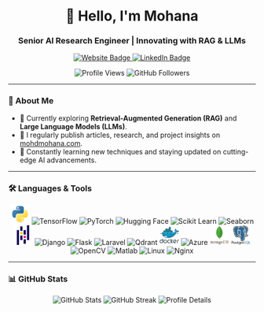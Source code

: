 <h1 align="center">👋 Hello, I'm Mohana</h1>
<h3 align="center">Senior AI Research Engineer | Innovating with RAG & LLMs</h3>

<p align="center">
  <a href="https://www.mohdmohana.com/" target="_blank">
    <img src="https://img.shields.io/badge/My%20Website-007ACC?style=for-the-badge&logo=google-chrome&logoColor=white" alt="Website Badge">
  </a>
  <a href="https://www.linkedin.com/in/mohamedmohana/" target="_blank">
    <img src="https://img.shields.io/badge/LinkedIn-0A66C2?style=for-the-badge&logo=linkedin&logoColor=white" alt="LinkedIn Badge">
  </a>
</p>

<p align="center">
  <img src="https://komarev.com/ghpvc/?username=mohamedmohana&label=Profile%20views&color=0e75b6&style=flat" alt="Profile Views" /> 
  <img src="https://img.shields.io/github/followers/mohamedmohana?label=Followers&style=social" alt="GitHub Followers" />
</p>

---

### 🚀 About Me
- 🔭 Currently exploring **Retrieval-Augmented Generation (RAG)** and **Large Language Models (LLMs)**.
- 📝 I regularly publish articles, research, and project insights on [mohdmohana.com](https://www.mohdmohana.com/).
- 🌱 Constantly learning new techniques and staying updated on cutting-edge AI advancements.

---

### 🛠️ Languages & Tools
<p align="center"> 
  <img src="https://raw.githubusercontent.com/devicons/devicon/master/icons/python/python-original.svg" alt="Python" width="40" height="40"/>
  <img src="https://www.vectorlogo.zone/logos/tensorflow/tensorflow-icon.svg" alt="TensorFlow" width="40" height="40"/>
  <img src="https://www.vectorlogo.zone/logos/pytorch/pytorch-icon.svg" alt="PyTorch" width="40" height="40"/>
  <img src="https://huggingface.co/front/assets/huggingface_logo-noborder.svg" alt="Hugging Face" width="40" height="40"/>
  <img src="https://upload.wikimedia.org/wikipedia/commons/0/05/Scikit_learn_logo_small.svg" alt="Scikit Learn" width="40" height="40"/>
  <img src="https://seaborn.pydata.org/_images/logo-mark-lightbg.svg" alt="Seaborn" width="40" height="40"/>
  <img src="https://raw.githubusercontent.com/devicons/devicon/2ae2a900d2f041da66e950e4d48052658d850630/icons/pandas/pandas-original.svg" alt="Pandas" width="40" height="40"/>
  <img src="https://cdn.worldvectorlogo.com/logos/django.svg" alt="Django" width="40" height="40"/>
  <img src="https://upload.wikimedia.org/wikipedia/commons/3/3c/Flask_logo.svg" alt="Flask" width="40" height="40"/>
  <img src="https://upload.wikimedia.org/wikipedia/commons/9/9a/Laravel.svg" alt="Laravel" width="40" height="40"/>
  <img src="https://qdrant.tech/favicon/favicon-32x32.png" alt="Qdrant" width="40" height="40"/>
  <img src="https://raw.githubusercontent.com/devicons/devicon/master/icons/docker/docker-original-wordmark.svg" alt="Docker" width="40" height="40"/>
  <img src="https://www.vectorlogo.zone/logos/microsoft_azure/microsoft_azure-icon.svg" alt="Azure" width="40" height="40"/>
  <img src="https://raw.githubusercontent.com/devicons/devicon/master/icons/mongodb/mongodb-original-wordmark.svg" alt="MongoDB" width="40" height="40"/>
  <img src="https://raw.githubusercontent.com/devicons/devicon/master/icons/postgresql/postgresql-original-wordmark.svg" alt="PostgreSQL" width="40" height="40"/>
  <img src="https://www.vectorlogo.zone/logos/opencv/opencv-icon.svg" alt="OpenCV" width="40" height="40"/>
  <img src="https://upload.wikimedia.org/wikipedia/commons/2/21/Matlab_Logo.png" alt="Matlab" width="40" height="40"/>
  <img src="https://upload.wikimedia.org/wikipedia/commons/3/35/Tux.svg" alt="Linux" width="40" height="40"/>
  <img src="https://upload.wikimedia.org/wikipedia/commons/c/c5/Nginx_logo.svg" alt="Nginx" width="40" height="40"/>
</p>

---

### 📊 GitHub Stats
<p align="center">
  <img align="center" src="https://github-readme-stats.vercel.app/api?username=mohamedmohana&show_icons=true&include_all_commits=true&count_private=true&theme=radical" alt="GitHub Stats" />
  <img align="center" src="https://github-readme-streak-stats.herokuapp.com/?user=mohamedmohana&theme=radical" alt="GitHub Streak" />
  <img align="center" src="https://github-profile-summary-cards.vercel.app/api/cards/profile-details?username=mohamedmohana&theme=radical" alt="Profile Details" />
</p>

 
